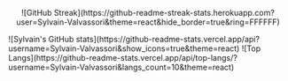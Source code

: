 <p align='center'>![GitHub Streak](https://github-readme-streak-stats.herokuapp.com?user=Sylvain-Valvassori&theme=react&hide_border=true&ring=FFFFFF)
</p>
![Sylvain's GitHub stats](https://github-readme-stats.vercel.app/api?username=Sylvain-Valvassori&show_icons=true&theme=react)
![Top Langs](https://github-readme-stats.vercel.app/api/top-langs/?username=Sylvain-Valvassori&langs_count=10&theme=react)
